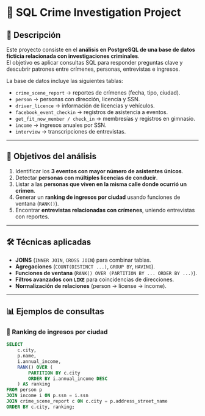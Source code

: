 # 🔎 SQL Crime Investigation Project

## 📌 Descripción
Este proyecto consiste en el **análisis en PostgreSQL de una base de datos ficticia relacionada con investigaciones criminales**.  
El objetivo es aplicar consultas SQL para responder preguntas clave y descubrir patrones entre crímenes, personas, entrevistas e ingresos.

La base de datos incluye las siguientes tablas:
- `crime_scene_report` → reportes de crímenes (fecha, tipo, ciudad).
- `person` → personas con dirección, licencia y SSN.
- `driver_licence` → información de licencias y vehículos.
- `facebook_event_checkin` → registros de asistencia a eventos.
- `get_fit_now_member / check_in` → membresías y registros en gimnasio.
- `income` → ingresos anuales por SSN.
- `interview` → transcripciones de entrevistas.

---

## 🎯 Objetivos del análisis
1. Identificar los **3 eventos con mayor número de asistentes únicos**.
2. Detectar **personas con múltiples licencias de conducir**.
3. Listar a las **personas que viven en la misma calle donde ocurrió un crimen**.
4. Generar un **ranking de ingresos por ciudad** usando funciones de ventana (`RANK()`).
5. Encontrar **entrevistas relacionadas con crímenes**, uniendo entrevistas con reportes.

---

## 🛠️ Técnicas aplicadas
- **JOINS** (`INNER JOIN`, `CROSS JOIN`) para combinar tablas.
- **Agregaciones** (`COUNT(DISTINCT ...)`, `GROUP BY`, `HAVING`).
- **Funciones de ventana** (`RANK() OVER (PARTITION BY ... ORDER BY ...)`).
- **Filtros avanzados con `LIKE`** para coincidencias de direcciones.
- **Normalización de relaciones** (person → license → income).

---

## 📊 Ejemplos de consultas

### 🔹 Ranking de ingresos por ciudad
```sql
SELECT 
    c.city,
    p.name,
    i.annual_income,
    RANK() OVER (
        PARTITION BY c.city
        ORDER BY i.annual_income DESC
    ) AS ranking
FROM person p
JOIN income i ON p.ssn = i.ssn
JOIN crime_scene_report c ON c.city = p.address_street_name
ORDER BY c.city, ranking;
